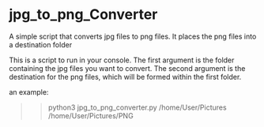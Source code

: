 # jpg_to_png_Converter
A simple script that converts jpg files to png files. It places the png files into a destination folder


This is a script to run in your console. The first argument is the folder containing the jpg files you want to convert. The second argument is the destination for the png files, which will be formed within the first folder.

an example:

>> python3 jpg_to_png_converter.py /home/User/Pictures /home/User/Pictures/PNG
